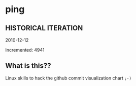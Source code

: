# ping

## HISTORICAL ITERATION
2010-12-12

Incremented: 4941

## What is this?? 
Linux skills to hack the github commit visualization chart `;-)`
